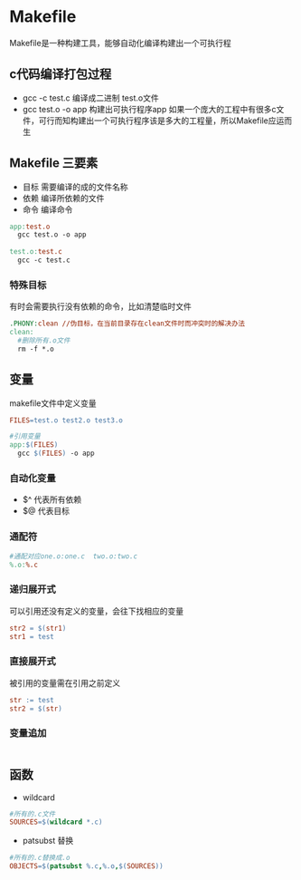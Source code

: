 # Makefile
Makefile是一种构建工具，能够自动化编译构建出一个可执行程

## c代码编译打包过程
- gcc -c test.c 编译成二进制 test.o文件
- gcc test.o -o app 构建出可执行程序app
如果一个庞大的工程中有很多c文件，可行而知构建出一个可执行程序该是多大的工程量，所以Makefile应运而生

## Makefile 三要素
- 目标 需要编译的成的文件名称
- 依赖 编译所依赖的文件
- 命令 编译命令
```makefile 
app:test.o
  gcc test.o -o app
  
test.o:test.c
  gcc -c test.c
```

### 特殊目标
有时会需要执行没有依赖的命令，比如清楚临时文件
```makefile
.PHONY:clean //伪目标，在当前目录存在clean文件时而冲突时的解决办法
clean:
  #删除所有.o文件
  rm -f *.o 
```

## 变量
makefile文件中定义变量
```makefile
FILES=test.o test2.o test3.o

#引用变量
app:$(FILES)
  gcc $(FILES) -o app
```

### 自动化变量
- $^ 代表所有依赖
- $@ 代表目标
  
### 通配符
```makefile
#通配对应one.o:one.c  two.o:two.c
%.o:%.c 
```

### 递归展开式
可以引用还没有定义的变量，会往下找相应的变量
```makefile
str2 = $(str1)
str1 = test
```
### 直接展开式
被引用的变量需在引用之前定义
```makefile
str := test
str2 = $(str)
```
### 变量追加
```makefile

```

## 函数
- wildcard
```makefile
#所有的.c文件
SOURCES=$(wildcard *.c)
```

- patsubst 替换
```makefile
#所有的.c替换成.o
OBJECTS=$(patsubst %.c,%.o,$(SOURCES))
```

